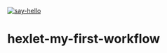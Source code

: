 [![say-hello](https://github.com/trio91/hexlet-my-first-workflow/actions/workflows/say-hello.yml/badge.svg)](https://github.com/trio91/hexlet-my-first-workflow/actions/workflows/say-hello.yml)
# hexlet-my-first-workflow
